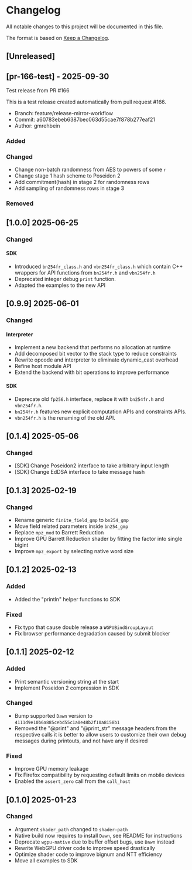 # Changelog

All notable changes to this project will be documented in this file.

The format is based on [Keep a Changelog](https://keepachangelog.com/en/1.1.0/).

## [Unreleased]
## [pr-166-test] - 2025-09-30

Test release from PR #166

This is a test release created automatically from pull request #166.

- Branch: feature/release-mirror-workflow
- Commit: a60783ebeb6387bec063d55cae7f878b277eaf21
- Author: gmrehbein


### Added

### Changed
- Change non-batch randomness from AES to powers of some `r`
- Change stage 1 hash scheme to Poseidon 2
- Add commitment(hash) in stage 2 for randomness rows
- Add sampling of randomness rows in stage 3

### Removed

## [1.0.0] 2025-06-25

### Changed

#### SDK
- Introduced `bn254fr_class.h` and `vbn254fr_class.h` which contain C++ wrappers for API functions from `bn254fr.h` and `vbn254fr.h`
- Deprecated integer debug `print` function.
- Adapted the examples to the new API

## [0.9.9] 2025-06-01

### Changed

#### Interpreter
- Implement a new backend that performs no allocation at runtime
- Add decomposed bit vector to the stack type to reduce constraints
- Rewrite opcode and interpreter to eliminate dynamic_cast overhead
- Refine host module API
- Extend the backend with bit operations to improve performance

#### SDK
- Deprecate old `fp256.h` interface, replace it with `bn254fr.h` and `vbn254fr.h`.
- `bn254fr.h` features new explicit computation APIs and constraints APIs.
- `vbn254fr.h` is the renaming of the old API.

## [0.1.4] 2025-05-06

### Changed

- [SDK] Change Poseidon2 interface to take arbitrary input length
- [SDK] Change EdDSA interface to take message hash 

## [0.1.3] 2025-02-19

### Changed
- Rename generic `finite_field_gmp` to `bn254_gmp`
- Move field related parameters inside `bn254_gmp`
- Replace `mpz_mod` to Barrett Reduction
- Improve GPU Barrett Reduction shader by fitting the factor into single bigint
- Improve `mpz_export` by selecting native word size

## [0.1.2] 2025-02-13

### Added
- Added the "println" helper functions to SDK

### Fixed
- Fix typo that cause double release a `WGPUBindGroupLayout`
- Fix browser performance degradation caused by submit blocker

## [0.1.1] 2025-02-12

### Added
- Print semantic versioning string at the start
- Implement Poseidon 2 compression in SDK

### Changed
- Bump supported `Dawn` version to `4111d9e10b6a885cebd55c1a0e48b2f10a8158b1`
- Removed the "@print" and "@print_str" message headers from the respective calls it is better to allow users to customize their own debug messages during printouts, and not have any if desired

### Fixed
- Improve GPU memory leakage
- Fix Firefox compatibility by requesting default limits on mobile devices
- Enabled the `assert_zero` call from the `call_host`

## [0.1.0] 2025-01-23

### Changed
* Argument `shader_path` changed to `shader-path`
* Native build now requires to install `Dawn`, see README for instructions
* Deprecate `wgpu-native` due to buffer offset bugs, use `Dawn` instead
* Rewrite WebGPU driver code to improve speed drastically
* Optimize shader code to improve bignum and NTT efficiency
* Move all examples to SDK
